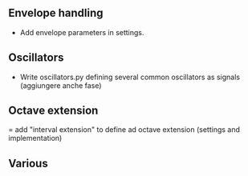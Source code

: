 ## Envelope handling
- Add envelope parameters in settings.

## Oscillators
- Write oscillators.py defining several common oscillators as signals (aggiungere anche fase)

## Octave extension
= add "interval extension" to define ad octave extension (settings and implementation)

## Various

